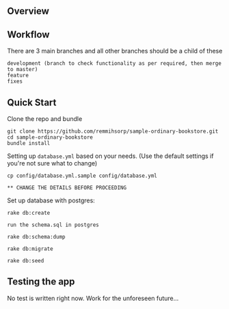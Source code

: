 ## Overview

## Workflow
There are 3 main branches and all other branches should be a child of these

    development (branch to check functionality as per required, then merge to master)
    feature
    fixes

## Quick Start
Clone the repo and bundle

    git clone https://github.com/remmihsorp/sample-ordinary-bookstore.git
    cd sample-ordinary-bookstore
    bundle install

Setting up `database.yml` based on your needs. (Use the default settings if you're not sure what to change)

    cp config/database.yml.sample config/database.yml

    ** CHANGE THE DETAILS BEFORE PROCEEDING 

Set up database with postgres:

    rake db:create

    run the schema.sql in postgres

    rake db:schema:dump
    
    rake db:migrate

    rake db:seed

## Testing the app
No test is written right now. Work for the unforeseen future...
